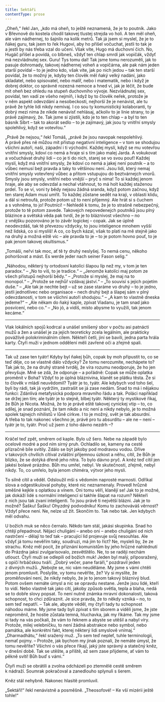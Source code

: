 ```yaml
---
title: Sektáři
contentType: prose
---
```


<section>

„Oheň,“ řekl Jan, „kdo má oheň, to ještě neznamená, že je to poutník. Jako v Břevnově do kostela chodil takovej tlustej strejda vo holi. A ten měl oheň, ale vám nádhernej, to šajnilo na kolik metrů. Tak já jsem si myslel, že je to ňákej guru, tak jsem to řek Hugovi, aby ho přišel vočuchat, jestli to tak je a jestli by nás třeba vzal do učení. Však víte, Hugo má duchovní čich. No, Hugáč přišel a povídá, co blbneš, vždyť ten chlap smrdí jak vopičák, vždyť má nezvládnutej sex. Guru! Tys tomu dal! Tak jsme tomu nerozuměli, jak to pasuje dohromady, takovej nádhernej voheň a vopičárna, ale pak nám jeden starší povídal – to je jedno kdo, však víte, jak po nich jedou – tak ten starší povídal, že to možný je, kdyby ten člověk měl ňaký velký nadání, jako skladatel, nebo spisovatel, nebo malíř, nebo i matematik, nebo i když je dobrej doktor, co správně rozezná nemoce a hned ví, jak je léčit, že bude mít oheň bez ohledu na stupeň duchovního vývoje. Nezvládnutej sex, povídal, ten vadí ze všeho nejmíň, i když by to člověk neřek, protože je v něm aspekt odevzdání a nesobeckosti, nejhorší že je nenávist, ale tu právě že tyhle lidi nikdy nemívaj. I co sou ty komunistický kolaboranti, ty dobrý mezi nima že nikde nenávisť nehlásaj, ačkoliv to je linie strany, to je právě zajímavý, že. Tak jsme si zjistili, kdo je to ten chlap – a byl to ten básník Síbrt – tak to akorát sedlo – to je zajímavý, jak jsou ty vnitřní smysly spolehlivý, když se votevřou.“

„Právě že nejsou,“ řekl Tomáš, „právě že jsou navopak nespolehlivý. A právě přes ně můžou mít přístup negativní inteligence – v tom se shodujou všichni autoři, naši, západní i ti východní. Každej myslí, když se mu votevřou vnitřní smysly, kdoví co nemá a hraje si s tím jako malej Jarda. A vokukovat a vočuchávat druhý lidi – co je ti do nich, starej se vo svou pouť! Každej myslí, když má vnitřní smysly, že kdoví co nemá a jakej není poutník – a to vůbec nemusí bejt pravda a taky to většinou není. Jsou lidi, který nemaj vnitřní smysly votevřený vůbec a přitom vstupujou do beztvárnejch vnorů. Smysly jsou smysly, vnitřní nebo vnější – pryč s nima! To si každej jenom hraje, ale aby se odevzdal a nechal vtáhnout, to má holt každej staženou prdel. To se ví, voni ty bědy nejsou žádná sranda, když potom začnou, když ten starej Adam musí umřít. To každej zůstane sedět na kraji, v oblasti klidu, a dál si netroufá, protože potom už to není příjemný. Ale hrát si s čuchem a s vohněma, to jo! Poutníci! – Nehledě k tomu, že je to strašně nebezpečný, protože to tě potom zavede. Takovejch nepovedenejch poutníků jsou plný blázince a světská věda pak tvrdí, že je to bláznivost všechno – no z vnějšku pozorováno je to závěr logickej – copak. Jak se úplně neodevzdáš, tak tě převezou vždycky, to jsou inteligence mnohem vyšší než lidská, co si myslíš! A co, co bych kázal, však to platí na mě stejně jako na druhý a možná eště víc – ale pravda to je – to je potom hovno pouť, to je pak jenom takovej okultismus.“

„Tomáši, neřvi tak moc, ať tě ty druhý neslyšej. To nemá cenu, někoho pohoršovat a mást. Es werde jeder nach seiner Fason selig.“

„Náhodou, některý ty ortodoxní katolíci šlapou líp než my, v tom je ten paradox.“ – „No to víš, to je tradice.“ – „Jenomže katolíci maj potom ze všech přístupů nejhorší bědy.“ – „Protože si myslej, že maj na to monopol.“ – „Protože se nejhůř vzdávaj jáství.“ – „To souvisí s jejich pojetím duše.“ – „Ale tak je nechte bejt – už se zase staráme vo druhý – to je jedno, jestli jednotlivec nebo organisace – nech druhý bejt a šlapej sám v plný odevzdanosti, v tom se všichni autoři shodujou.“ – „A kam to vlastně dneska jedeme?“ – „Ale někam do ňaký kaple, zpívat Viadanu, je tam snad jako posvícení, nebo co.“ – „No jó, a vidíš, místo abysme to využili, tak jenom kecáme.“

* * *

Vlak lokálních spojů kodrcal a unášel smíšený sbor v počtu asi patnácti mužů a žen a unášel je za jejich teoreticky zcela legálním, ale prakticky povážlivě polokriminálním cílem. Někteří četli, jiní se bavili, jedna parta hrála karty. Čtyři muži v jednom oddělení měli zavřené oči a zřejmě spali.

* * *

Tak už zase ten tyátr! Kdyby byl ňakej bůh, copak by moh připustit to, co se teď děje, co se vlastně dálo vždycky? Že tomu nerozumíte, nechápete to? Tak jak to, že na druhý straně tvrděj, že víra rozumu neodporuje, že ho jen převyšuje. Mně se zdá, že odporuje – a pořádně: Copak se může oplatka proměnit v Boha? Vždyť to je úplná bláznivina, klanět se plátku těsta. Že si to člověk v mládí neuvědomil? Tyátr je to, tyátr. Ale kdybych vod toho šel, byli by rádi, tak já vydržím, zastrašit se já zase nedám. Snad to má i nějakou funkci: Zdánlivá metafysická podpora mravního řádu a tak. Poláci například se držej jen tím; ale tyátr je to stejně, blbej tyátr. Některý ty mystikové říkaj, že Bůh je Nicota. Možná, že to je právě eště takovej cynickej vtip – to, co sdílej, je snad poznání, že tam nikdo a nic není a nikdy nebylo, je to možná spolek tajnejch nihilistů v lůně církve. I to je možný, svět je tak absurdní. A třeba to tak nakonec všechno je, právě pro tu absurditu – ale ne – není – tyátr je to, tyátr. Proč už jsem z toho dávno nezdrh –?

* * *

Kráčel teď zpět, směrem od kaple. Bylo už šero. Nebe na západě bylo ocelově modré a pod ním sirný pruh. Ochladilo se, kameny na cestě přízračně bíle svítily. Zdálo se být jakoby pod modravou vodou. Dříve v takových chvílích cítíval zvláštní příjemnou úzkost a něhu, cítil, že Bůh je blízko, že se dotýká dřeně jeho nitra. To bylo dávno pryč. A kněz teď cítil jen jakési bolavé prázdno. Bůh mu umřel, nebyl. Ve skutečnosti, zřejmě, nebyl nikdy. To, co umřelo, byla jenom chiméra, výtvor jeho mysli.

To silně cítil a věděl. Odsloužil mši s vědomím naprosté marnosti. Odříkal slova a odgestikuloval pohyby, které nic neznamenaly. Provedl hrůzně směšné kejkle s oplatkou a vínem. Oni tomu věří, klanějí se! Jak to je možné, jak dokáží lidé s normální inteligencí si takhle šlapat na rozum? Někteří z nich jsou tak zvaní inteligenti. To jsou právě ti největší blázni. Jak je to možné? Šašku! Šašku! Ohyzdný podvodníku! Komu to zachováváš věrnost? Vždyť přece není. Ne, nelze už žít. Skončím to. Tak nebo tak. Jen kdybych měl odvahu.

U božích muk se něco černalo. Někdo tam stál, jakási skupinka. Snad ho chtějí přepadnout. Nějací chuligáni – anebo oni – anebo chuligáni od nich nastrčení – dělají to teď tak – pracující lid projevuje svůj nesouhlas. Ale vždyť já tomu nevěřím taky, soudruzi, má jim to říct? Ne, mysleli by, že ze strachu. Kněz měl pocit, že přiznání komunistům by jeho hrůzné nahlédnutí do Prázdna jaksi zvulgarisovalo, zesvětštělo. Ne, to se raději nechám utlouct. Čtyři muži se odlepili od božích muk! Jeden byl malý, připosražený, s opičí hrbáčskou tváří. „Dobrý večer, pane faráři,“ pozdravil jeden z divných mužů. „Nebojte se, nic vám neuděláme. My jsme s vámi chtěli jenom promluvit. Poslyšte, vy tomu nevěříte, že? Vy si myslíte, že proměňování není, že nikdy nebylo, že je to jenom takový bláznivý blud. Potom ovšem nemáte úmysl a nic se opravdu nestane. Jenže jsou lidé, kteří to vidí. Nebo vlastně tak jako cítí, jakoby způsob světla, tepla a blaha, nedá se to dobře slovy popsat. To není nutně známka mravní dokonalosti, taková schopnost, to chci zdůraznit. Je sice pravda, že to někdy vzniká – no, to sem teď nepatří. – Tak ale, abyste věděl, my čtyři tady tu schopnost náhodou máme. My jsme tady byli zpívat s tím sborem a viděli jsme, že jste neproměnil, že hostie zůstala temná, hluchavka, jak my říkáme. Tak my jsme si tady na vás počkali, že vám to řeknem a abyste se utěšil a nabyl víry. Protože, milej velebníčku, to není žádná abstrakce nebo symbol, nebo památka, ale konkrétní fakt, kterej některý lidi smyslově vnímaj.“ „Dharmadhâtu,“ řekl sražený muž. „To sem teď nepleť, tuhle terminologii, nemať pojmy. – Protože, jak bychom my jinak poznali, že nemáte úmysl, že tomu nevěříte? Všichni o vás přece říkají, jaký jste správný a statečný kněz, v dnešní době. Tak se utěšte, a příště, až sem zase přijdeme, ať vám to pěkně svítí! Bůh buď s vámi.“

Čtyři muži se obrátili a zvolna odcházeli po ztemnělé cestě směrem k nádraží. Soumrak pokračoval a zanedlouho splynuli s šerem.

Kněz stál nehybně. Nakonec hlasitě promluvil.

„Sektáři!“ řekl nenávistně a posměšně. „Theosofové! – Ke vší mizérii ještě tohle!“

</section>
